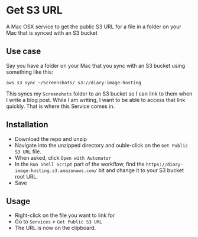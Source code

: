 # Get S3 URL

A Mac OSX service to get the public S3 URL for a file in a folder on your Mac that is synced with an S3 bucket

## Use case

Say you have a folder on your Mac that you sync with an S3 bucket using something like this:

`aws s3 sync ~/Screenshots/ s3://diary-image-hosting`

This syncs my `Screenshots` folder to an S3 bucket so I can link to them when I write a blog post. While I am writing, I want to be able to access that link quickly. That is where this Service comes in.

## Installation

* Download the repo and unzip
* Navigate into the unzipped directory and ouble-click on the `Get Public S3 URL` file.
* When asked, click `Open with Automator`
* In the `Run Shell Script` part of the workflow, find the `https://diary-image-hosting.s3.amazonaws.com/` bit and change it to your S3 bucket root URL.
* Save

## Usage

* Right-click on the file you want to link for
* Go to `Services` > `Get Public S3 URL`
* The URL is now on the clipboard.


